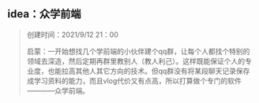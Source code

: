 ## idea：众学前端
> 创建时间：2021/9/12 21：00
> 
> 启蒙：一开始想找几个学前端的小伙伴建个qq群，让每个人都找个特别的领域去深造，然后定期再群里教别人（教人利己）。这样既能保证个人的专业度，也能拉高其他人其它方向的技术。但qq群没有将某段聊天记录保存成学习资料的能力，而且vlog代价又有点高，所以打算做个专门的软件————众学前端。
